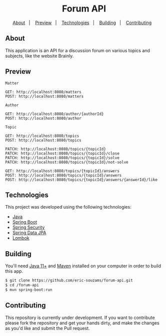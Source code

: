 <h1 align="center">Forum API</h1>

<p align="center">
  <a href="#about">About</a>&nbsp;&nbsp;&nbsp;|&nbsp;&nbsp;&nbsp;
  <a href="#preview">Preview</a>&nbsp;&nbsp;&nbsp;|&nbsp;&nbsp;&nbsp;
  <a href="#technologies">Technologies</a>&nbsp;&nbsp;&nbsp;|&nbsp;&nbsp;&nbsp;
  <a href="#building">Building</a>&nbsp;&nbsp;&nbsp;|&nbsp;&nbsp;&nbsp;
  <a href="#contributing">Contributing</a>&nbsp;&nbsp;&nbsp;
</p>


## About
This application is an API for a discussion forum on various topics and subjects, like the website Brainly.


## Preview
```
Matter

GET: http://localhost:8080/matters
POST: http://localhost:8080/matters
```

```
Author

GET: http://localhost:8080/author/{authorId}
POST: http://localhost:8080/author
```

```
Topic

GET: http://localhost:8080/topics
POST: http://localhost:8080/topics

PATCH: http://localhost:8080/topics/{topicId}
PATCH: http://localhost:8080/topics/{topicId}/close
PATCH: http://localhost:8080/topics/{topicId}/solve
PATCH: http://localhost:8080/topics/{topicId}/not-solve

GET: http://localhost:8080/topics/{topicId}/answers
POST: http://localhost:8080/topics/{topicId}/answers
POST: http://localhost:8080/topics/{topicId}/answers/{answerId}/like
```


## Technologies
This project was developed using the following technologies:
- [Java](https://www.oracle.com/br/java/technologies/javase-jdk11-downloads.html)
- [Spring Boot](https://spring.io/projects/spring-boot)
- [Spring Security](https://spring.io/projects/spring-security)
- [Spring Data JPA](https://spring.io/projects/spring-data)
- [Lombok](https://projectlombok.org/)


## Building
You'll need [Java 11+](https://www.oracle.com/br/java/technologies/javase-jdk11-downloads.html) and [Maven](https://maven.apache.org/download.cgi) installed on your computer in order to build this app.

```bash
$ git clone https://github.com/eric-souzams/forum-api.git
$ cd /forum-api
$ mvn spring-boot:run
```


## Contributing
This repository is currently under development. If you want to contribute please fork the repository and get your hands dirty, and make the changes as you'd like and submit the Pull request.